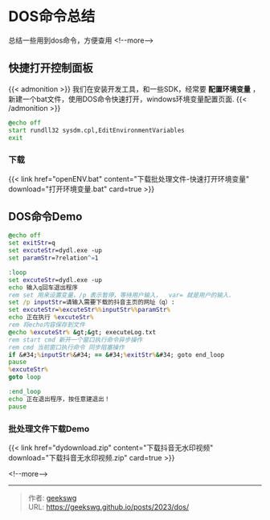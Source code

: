 # DOS命令总结

总结一些用到dos命令，方便查用
&lt;!--more--&gt;
## 快捷打开控制面板

{{&lt; admonition &gt;}}
我们在安装开发工具，和一些SDK，经常要 **配置环境变量** ，新建一个bat文件，使用DOS命令快速打开，windows环境变量配置页面.
{{&lt; /admonition &gt;}}

```bat
@echo off
start rundll32 sysdm.cpl,EditEnvironmentVariables
exit
```

### 下载

{{&lt; link href=&#34;openENV.bat&#34; content=&#34;下载批处理文件-快速打开环境变量&#34; download=&#34;打开环境变量.bat&#34; card=true &gt;}}

## DOS命令Demo

```bat
@echo off
set exitStr=q
set excuteStr=dydl.exe -up 
set paramStr=?relation^=1

:loop
set excuteStr=dydl.exe -up 
echo 输入q回车退出程序
rem set 用来设置变量，/p 表示暂停，等待用户输入，  var= 就是用户的输入.
set /p inputStr=请输入需要下载的抖音主页的网址（q）:
set excuteStr=%excuteStr%%inputStr%%paramStr%
echo 正在执行 %excuteStr%
rem 将echo内容保存到文件
@echo %excuteStr% &gt;&gt; executeLog.txt
rem start cmd 新开一个窗口执行命令异步操作
rem cmd 当前窗口执行命令 同步阻塞操作
if &#34;%inputStr%&#34; == &#34;%exitStr%&#34; goto end_loop
pause
%excuteStr%
goto loop

:end_loop
echo 正在退出程序，按任意建退出！
pause
```

### 批处理文件下载Demo

{{&lt; link href=&#34;dydownload.zip&#34; content=&#34;下载抖音无水印视频&#34; download=&#34;下载抖音无水印视频.zip&#34; card=true &gt;}}

&lt;!--more--&gt;


---

> 作者: [geekswg](https://github.com/geekswg)  
> URL: https://geekswg.github.io/posts/2023/dos/  

